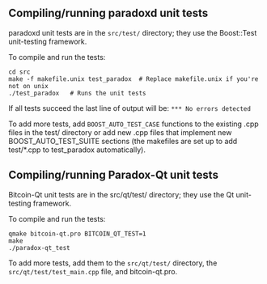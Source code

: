 Compiling/running paradoxd unit tests
------------------------------------

paradoxd unit tests are in the `src/test/` directory; they
use the Boost::Test unit-testing framework.

To compile and run the tests:

	cd src
	make -f makefile.unix test_paradox  # Replace makefile.unix if you're not on unix
	./test_paradox   # Runs the unit tests

If all tests succeed the last line of output will be:
`*** No errors detected`

To add more tests, add `BOOST_AUTO_TEST_CASE` functions to the existing
.cpp files in the test/ directory or add new .cpp files that
implement new BOOST_AUTO_TEST_SUITE sections (the makefiles are
set up to add test/*.cpp to test_paradox automatically).


Compiling/running Paradox-Qt unit tests
---------------------------------------

Bitcoin-Qt unit tests are in the src/qt/test/ directory; they
use the Qt unit-testing framework.

To compile and run the tests:

	qmake bitcoin-qt.pro BITCOIN_QT_TEST=1
	make
	./paradox-qt_test

To add more tests, add them to the `src/qt/test/` directory,
the `src/qt/test/test_main.cpp` file, and bitcoin-qt.pro.

